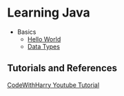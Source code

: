 # Learning Java

- Basics
    - [Hello World](basics/helloworld.md)
    - [Data Types](basics/datatypes.md)

## Tutorials and References

[CodeWithHarry Youtube Tutorial](https://www.youtube.com/playlist?list=PLu0W_9lII9agS67Uits0UnJyrYiXhDS6q)
